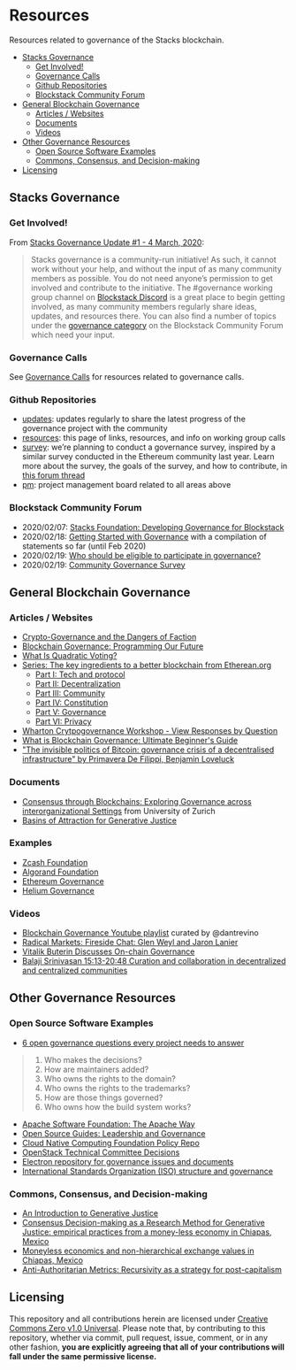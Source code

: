 # Resources

Resources related to governance of the Stacks blockchain.

<!-- TOC -->

- [Stacks Governance](#stacks-governance)
  - [Get Involved!](#get-involved)
  - [Governance Calls](#governance-calls)
  - [Github Repositories](#github-repositories)
  - [Blockstack Community Forum](#blockstack-community-forum)
- [General Blockchain Governance](#general-blockchain-governance)
  - [Articles / Websites](#articles--websites)
  - [Documents](#documents)
  - [Videos](#videos)
- [Other Governance Resources](#other-governance-resources)
  - [Open Source Software Examples](#open-source-software-examples)
  - [Commons, Consensus, and Decision-making](#commons-consensus-and-decision-making)
- [Licensing](#licensing)

<!-- /TOC -->

## Stacks Governance

### Get Involved!

From [Stacks Governance Update #1 - 4 March, 2020](https://github.com/stacksgov/updates/blob/master/updates/20200304-update-001.md):

> Stacks governance is a community-run initiative! As such, it cannot work without your help, and without the input of as many community members as possible. You do not need anyone’s permission to get involved and contribute to the initiative. The #governance working group channel on [Blockstack Discord](https://discordapp.com/invite/ny6wGkx) is a great place to begin getting involved, as many community members regularly share ideas, updates, and resources there. You can also find a number of topics under the [governance category](https://forum.blockstack.org/c/governance) on the Blockstack Community Forum which need your input.

### Governance Calls

See [Governance Calls](calls/README.md) for resources related to governance calls.

### Github Repositories

- [updates](https://github.com/stacksgov/updates): updates regularly to share the latest progress of the governance project with the community
- [resources](https://github.com/stacksgov/resources): this page of links, resources, and info on working group calls
- [survey](https://github.com/stacksgov/survey):  we’re planning to conduct a governance survey, inspired by a similar survey conducted in the Ethereum community last year. Learn more about the survey, the goals of the survey, and how to contribute, in [this forum thread](https://forum.blockstack.org/t/community-governance-survey/10387)
- [pm](https://github.com/stacksgov/pm/projects/1): project management board related to all areas above

### Blockstack Community Forum

- 2020/02/07: [Stacks Foundation: Developing Governance for Blockstack](https://forum.blockstack.org/t/stacks-foundation-developing-governance-for-blockstack/10335)
- 2020/02/18: [Getting Started with Governance](https://forum.blockstack.org/t/getting-started-with-governance/10380) with a compilation of statements so far (until Feb 2020)
- 2020/02/19: [Who should be eligible to participate in governance?](https://forum.blockstack.org/t/who-should-be-eligible-to-participate-in-governance/10386)
- 2020/02/19: [Community Governance Survey](https://forum.blockstack.org/t/community-governance-survey/10387)

## General Blockchain Governance

### Articles / Websites

- [Crypto-Governance and the Dangers of Faction](https://medium.com/@BuckPerley/crypto-governance-f1318affbbe0)
- [Blockchain Governance: Programming Our Future](https://medium.com/@FEhrsam/blockchain-governance-programming-our-future-c3bfe30f2d74)
- [What Is Quadratic Voting?](https://towardsdatascience.com/what-is-quadratic-voting-4f81805d5a06)
- [Series: The key ingredients to a better blockchain from Etherean.org](https://www.etherean.org/)
    - [Part I: Tech and protocol](https://www.etherean.org/blockchain/2019/09/09/key-ingredients-better-blockchain-part-i-tech-and-protocol.html)
    - [Part II: Decentralization](https://www.etherean.org/blockchain/2019/09/15/key-ingredients-better-blockchain-part-ii-decentralization.html)
    - [Part III: Community](https://www.etherean.org/blockchain/community/2019/09/19/key-ingredients-better-blockchain-part-iii-community.html)
    - [Part IV: Constitution](https://www.etherean.org/blockchain/community/governance/2019/11/18/key-ingredients-better-blockchain-part-iv-constitution.html)
    - [Part V: Governance](https://www.etherean.org/blockchain/governance/2020/01/06/key-ingredients-better-blockchain-part-v-governance.html)
    - [Part VI: Privacy](https://www.etherean.org/blockchain/privacy/2020/03/26/key-ingredients-better-blockchain-part-vi-privacy.html)
- [Wharton Crytpogovernance Workshop - View Responses by Question](https://cryptogov.net/view-responses-by-question/)
- [What is Blockchain Governance: Ultimate Beginner's Guide](https://blockgeeks.com/guides/what-is-blockchain-governance-ultimate-beginners-guide/)
- ["The invisible politics of Bitcoin: governance crisis of a decentralised infrastructure" by Primavera De Filippi, Benjamin Loveluck](https://policyreview.info/articles/analysis/invisible-politics-bitcoin-governance-crisis-decentralised-infrastructure)

### Documents

- [Consensus through Blockchains: Exploring Governance across interorganizational Settings](https://www.zora.uzh.ch/id/eprint/160378/1/ICIS_Blockchain_Governance.pdf) from University of Zurich
- [Basins of Attraction for Generative Justice](https://www.researchgate.net/publication/274832746_Basins_of_Attraction_for_Generative_Justice)

### Examples

- [Zcash Foundation](https://www.zfnd.org/about/)
- [Algorand Foundation](https://algorand.foundation/community)
- [Ethereum Governance](https://docs.ethhub.io/ethereum-basics/governance/)
- [Helium Governance](https://heliumchain.org/governance/)

### Videos

- [Blockchain Governance Youtube playlist](https://www.youtube.com/playlist?list=PLpNeGhwVBcha8itBSQlUoeMy_6EtTeoVd) curated by @dantrevino
- [Radical Markets: Fireside Chat: Glen Weyl and Jaron Lanier](https://youtu.be/R4XBAwKInig)
- [Vitalik Buterin Discusses On-chain Governance](https://www.youtube.com/watch?v=w-CH_5il9aU)
- [Balaji Srinivasan 15:13-20:48 Curation and collaboration in decentralized and centralized communities](https://youtu.be/A2K5OSMbV40?t=913)

## Other Governance Resources

### Open Source Software Examples

- [6 open governance questions every project needs to answer](https://opensource.com/article/20/2/open-source-projects-governance)

> 1. Who makes the decisions?
> 2. How are maintainers added?
> 3. Who owns the rights to the domain?
> 4. Who owns the rights to the trademarks?
> 5. How are those things governed?
> 6. Who owns how the build system works?

- [Apache Software Foundation: The Apache Way](https://www.apache.org/theapacheway/index.html)
- [Open Source Guides: Leadership and Governance](https://opensource.guide/leadership-and-governance/)
- [Cloud Native Computing Foundation Policy Repo](https://github.com/cncf/foundation)
- [OpenStack Technical Committee Decisions](https://opendev.org/openstack/governance/)
- [Electron repository for governance issues and documents](https://github.com/electron/governance)
- [International Standards Organization (ISO) structure and governance](https://www.iso.org/structure.html)

### Commons, Consensus, and Decision-making

- [An Introduction to Generative Justice](https://www.researchgate.net/publication/311811471_An_Introduction_to_Generative_Justice)
- [Consensus Decision-making as a Research Method for Generative Justice: empirical practices from a money-less economy in Chiapas, Mexico](https://www.researchgate.net/publication/311853527_Consensus_Decision-making_as_a_Research_Method_for_Generative_Justice_empirical_practices_from_a_money-less_economy_in_Chiapas_Mexico)
- [Moneyless economics and non-hierarchical exchange values in Chiapas, Mexico](https://www.researchgate.net/publication/325172729_Moneyless_economics_and_non-hierarchical_exchange_values_in_Chiapas_Mexico)
- [Anti-Authoritarian Metrics: Recursivity as a strategy for post-capitalism](https://www.researchgate.net/publication/311853369_Anti-Authoritarian_Metrics_Recursivity_as_a_strategy_for_post-capitalism)

## Licensing

This repository and all contributions herein are licensed under [Creative Commons Zero v1.0 Universal](https://github.com/stacksgov/resources/blob/master/LICENSE). Please note that, by contributing to this repository, whether via commit, pull request, issue, comment, or in any other fashion, **you are explicitly agreeing that all of your contributions will fall under the same permissive license.**
